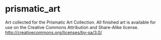 prismatic_art
=============

Art collected for the Prismatic Art Collection. All finished art is available for use on the Creative Commons Attribution and Share-Alike license. http://creativecommons.org/licenses/by-sa/3.0/ 